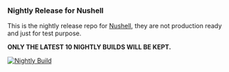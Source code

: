 
### Nightly Release for Nushell

This is the nightly release repo for [Nushell](https://github.com/nushell/nushell), they are not production ready and just for test purpose.

**ONLY THE LATEST 10 NIGHTLY BUILDS WILL BE KEPT.**

[![Nightly Build](https://github.com/nushell/nightly/actions/workflows/nightly-build.yml/badge.svg)](https://github.com/nushell/nightly/actions/workflows/nightly-build.yml)
